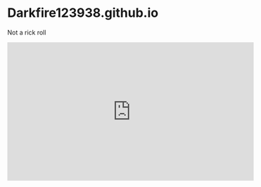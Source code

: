 # Darkfire123938.github.io
Not a rick roll
<html>
  <body>
<iframe width="560" height="315" src="https://www.youtube.com/embed/dQw4w9WgXcQ?autoplay=1" title="YouTube video player" frameborder="0" allow="accelerometer; autoplay; clipboard-write; encrypted-media; gyroscope; picture-in-picture" allowfullscreen>
    </body>
</html>
